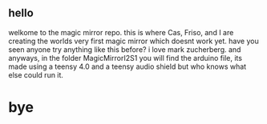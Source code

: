## hello

welkome to the magic mirror repo. this is where Cas, Friso, and I are creating the worlds very first magic mirror which doesnt work yet. have you seen anyone try anything like this before? i love mark zucherberg. and anyways, in the folder MagicMirrorI2S1 you will find the arduino file, its made using a teensy 4.0 and a teensy audio shield but who knows what else could run it.

# bye 
